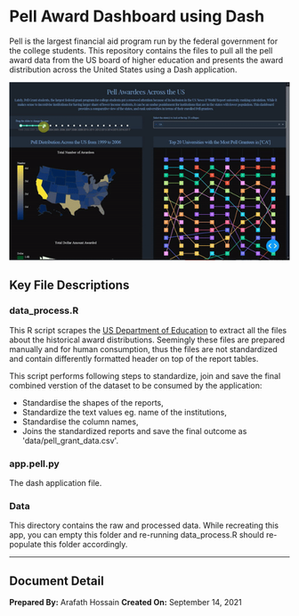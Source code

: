 # Pell Award Dashboard using Dash

Pell is the largest financial aid program run by the federal government for the college students. This repository contains the files to pull all the pell award data from the US board of higher education and presents the award distribution across the United States using a Dash application. 

 <p align="center">
  <img src="dash_app_pell.gif" alt="animated" />
</p>

## Key File Descriptions

### data_process.R

This R script scrapes the [US Department of Education](https://www2.ed.gov/finaid/prof/resources/data/pell-institution.html) to extract all the files about the historical award distributions. Seemingly these files are prepared manually and for human consumption, thus the files are not standardized and contain differently formatted header on top of the report tables.

This script performs following steps to standardize, join and save the final combined verstion of the dataset to be consumed by the application:

* Standardise the shapes of the reports, 
* Standardize the text values eg. name of the institutions,
* Standardise the column names,
* Joins the standardized reports and save the final outcome as 'data/pell_grant_data.csv'.

### app.pell.py

The dash application file.

### Data

This directory contains the raw and processed data. While recreating this app, you can empty this folder and re-running data_process.R should re-populate this folder accordingly.


***

## Document Detail

**Prepared By:** Arafath Hossain
**Created On:** September 14, 2021
